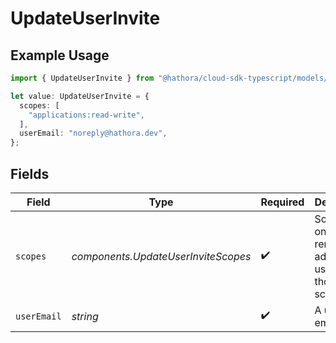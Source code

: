 # UpdateUserInvite

## Example Usage

```typescript
import { UpdateUserInvite } from "@hathora/cloud-sdk-typescript/models/components";

let value: UpdateUserInvite = {
  scopes: [
    "applications:read-write",
  ],
  userEmail: "noreply@hathora.dev",
};
```

## Fields

| Field                                                           | Type                                                            | Required                                                        | Description                                                     | Example                                                         |
| --------------------------------------------------------------- | --------------------------------------------------------------- | --------------------------------------------------------------- | --------------------------------------------------------------- | --------------------------------------------------------------- |
| `scopes`                                                        | *components.UpdateUserInviteScopes*                             | :heavy_check_mark:                                              | Scopes can only be removed or added if a user has those scopes. |                                                                 |
| `userEmail`                                                     | *string*                                                        | :heavy_check_mark:                                              | A user's email.                                                 | noreply@hathora.dev                                             |